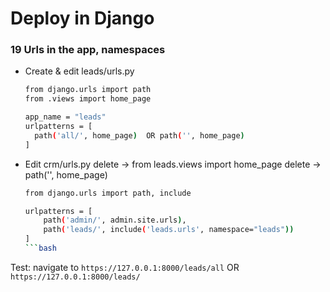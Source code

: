 # Deploy in Django
### 19 Urls in the app, namespaces
- Create & edit leads/urls.py
  ```bash
  from django.urls import path
  from .views import home_page

  app_name = "leads"
  urlpatterns = [
    path('all/', home_page)  OR path('', home_page)
  ]
  ```

- Edit crm/urls.py
delete -> from leads.views import home_page
delete -> path('', home_page)
	```bash
	from django.urls import path, include

	urlpatterns = [
		path('admin/', admin.site.urls),
		path('leads/', include('leads.urls', namespace="leads"))
	]
	```bash

Test: navigate to `https://127.0.0.1:8000/leads/all` OR `https://127.0.0.1:8000/leads/`


